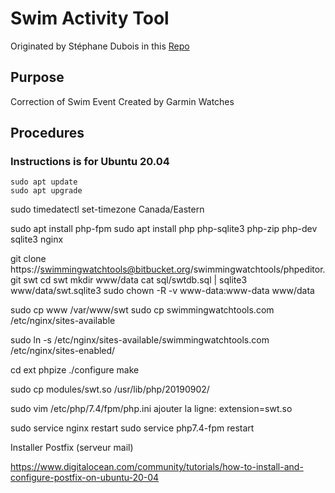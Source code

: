 # Swim Activity Tool
Originated by Stéphane Dubois in this [Repo](https://bitbucket.org/swimmingwatchtools/phpeditor/src/master/)

## Purpose
Correction of Swim Event Created by Garmin Watches

## Procedures

### Instructions is for Ubuntu 20.04

```
sudo apt update
sudo apt upgrade
```
sudo timedatectl set-timezone Canada/Eastern
 
sudo apt install php-fpm
sudo apt install php php-sqlite3 php-zip php-dev sqlite3 nginx 
 
git clone https://swimmingwatchtools@bitbucket.org/swimmingwatchtools/phpeditor.git swt
cd swt
mkdir www/data
cat sql/swtdb.sql | sqlite3 www/data/swt.sqlite3
sudo chown -R -v  www-data:www-data www/data 
 
sudo cp www /var/www/swt
sudo cp  swimmingwatchtools.com /etc/nginx/sites-available
 
sudo ln -s /etc/nginx/sites-available/swimmingwatchtools.com /etc/nginx/sites-enabled/
 
 
cd ext
phpize
./configure
make
 
sudo cp modules/swt.so /usr/lib/php/20190902/
 
sudo vim /etc/php/7.4/fpm/php.ini
ajouter la ligne:  extension=swt.so
 
 
sudo service nginx restart
sudo service php7.4-fpm restart

Installer Postfix (serveur mail)

https://www.digitalocean.com/community/tutorials/how-to-install-and-configure-postfix-on-ubuntu-20-04
